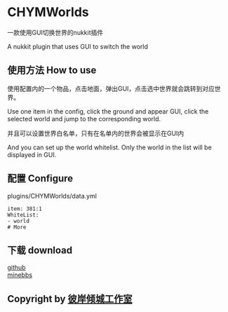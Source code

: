 # CHYMWorlds

一款使用GUI切换世界的nukkit插件  

A nukkit plugin that uses GUI to switch the world
## 使用方法 How to use
使用配置内的一个物品，点击地面，弹出GUI，点击选中世界就会跳转到对应世界。

Use one item in the config, click the ground and appear GUI, click the selected world and jump to the corresponding world.  

并且可以设置世界白名单，只有在名单内的世界会被显示在GUI内

And you can set up the world whitelist. Only the world in the list will be displayed in GUI.
## 配置 Configure
plugins/CHYMWorlds/data.yml
```
item: 381:1 
WhiteList:
- world
# More
```
## 下载 download
[github](https://github.com/CHXSB/CHYMWorlds/releases/download/1.0/CHYMWorlds-1.0-SNAPSHOT.jar)   
[minebbs](https://www.minebbs.com/resources/chymworlds.167/)
## Copyright by [彼岸倾城工作室](https://baqcstudio.github.io/home) 

 
